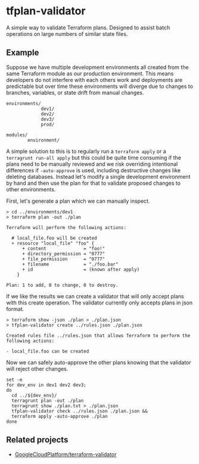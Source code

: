 # tfplan-validator

A simple way to validate Terraform plans. Designed to assist batch operations on large numbers of similar state files.

## Example

Suppose we have multiple development environments all created from the same Terraform module as our production environment. This means developers do not interfere with each others work and deployments are predictable but over time these environments will diverge due to changes to branches, variables, or state drift from manual changes.

    environments/
                 dev1/
                 dev2/
                 dev3/
                 prod/

    modules/
            environment/

A simple solution to this is to regularly run a `terraform apply` or a `terragrunt run-all apply` but this could be quite time consuming if the plans need to be manually reviewed and we risk overriding intentional differences if `-auto-approve` is used, including destructive changes like deleting databases. Instead let's modify a single development environment by hand and then use the plan for that to validate proposed changes to other environments.

First, let's generate a plan which we can manually inspect.

    > cd ../environments/dev1
    > terraform plan -out ./plan

    Terraform will perform the following actions:

      # local_file.foo will be created
      + resource "local_file" "foo" {
          + content              = "foo!"
          + directory_permission = "0777"
          + file_permission      = "0777"
          + filename             = "./foo.bar"
          + id                   = (known after apply)
        }

    Plan: 1 to add, 0 to change, 0 to destroy.

If we like the results we can create a validator that will only accept plans with this create operation. The validator currently only accepts plans in json format. 

    > terraform show -json ./plan > ./plan.json
    > tfplan-validator create ../rules.json ./plan.json

    Created rules file ../rules.json that allows Terraform to perform the following actions:

    - local_file.foo can be created

Now we can safely auto-approve the other plans knowing that the validator will reject other changes.

    set -e
    for dev_env in dev1 dev2 dev3;
    do
      cd ../${dev_env}/
      terragrunt plan -out ./plan
      terragrunt show ./plan.txt > ./plan.json
      tfplan-validator check ../rules.json ./plan.json &&
      terraform apply -auto-approve ./plan
    done

## Related projects

* [GoogleCloudPlatform/terraform-validator](https://github.com/GoogleCloudPlatform/terraform-validator)

